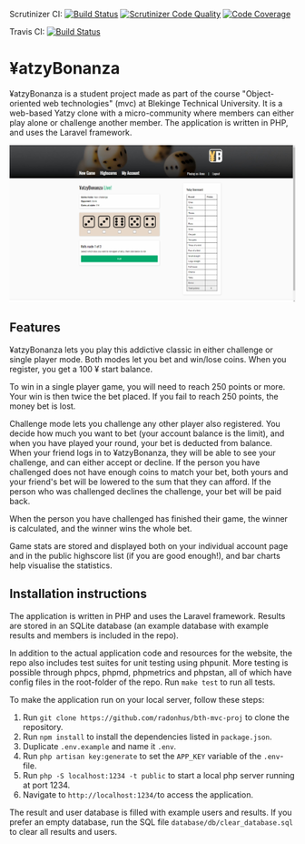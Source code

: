 Scrutinizer CI: [![Build Status](https://scrutinizer-ci.com/g/radonhus/bth-mvc-proj/badges/build.png?b=main)](https://scrutinizer-ci.com/g/radonhus/bth-mvc-proj/build-status/main) [![Scrutinizer Code Quality](https://scrutinizer-ci.com/g/radonhus/bth-mvc-proj/badges/quality-score.png?b=main)](https://scrutinizer-ci.com/g/radonhus/bth-mvc-proj/?branch=main) [![Code Coverage](https://scrutinizer-ci.com/g/radonhus/bth-mvc-proj/badges/coverage.png?b=main)](https://scrutinizer-ci.com/g/radonhus/bth-mvc-proj/?branch=main)

Travis CI: [![Build Status](https://travis-ci.com/radonhus/bth-mvc-proj.svg?branch=main)](https://travis-ci.com/radonhus/bth-mvc-proj)

# ¥atzyBonanza

¥atzyBonanza is a student project made as part of the course "Object-oriented
web technologies" (mvc) at Blekinge Technical University. It is a web-based
Yatzy clone with a micro-community where members can either play alone
or challenge another member. The application is written in PHP, and uses the
Laravel framework.

![Yatzy](https://github.com/radonhus/bth-mvc-proj/blob/main/doc/design/yatzy_screenshot.png?raw=true)

## Features

¥atzyBonanza lets you play this addictive classic in either challenge or single
player mode. Both modes let you bet and win/lose coins. When you register, you
get a 100 ¥ start balance.

To win in a single player game, you will need to reach 250 points or more. Your
win is then twice the bet placed. If you fail to reach 250 points, the money bet
is lost.

Challenge mode lets you challenge any other player also registered. You decide
how much you want to bet (your account balance is the limit), and when you have
played your round, your bet is deducted from balance. When your friend logs in
to ¥atzyBonanza, they will be able to see your challenge, and can either accept
or decline. If the person you have challenged does not have enough coins to
match your bet, both yours and your friend's bet will be lowered to the sum that
they can afford. If the person who was challenged declines the challenge, your
bet will be paid back.

When the person you have challenged has finished their game, the winner is
calculated, and the winner wins the whole bet.

Game stats are stored and displayed both on your individual account page and in
the public highscore list (if you are good enough!), and bar charts help visualise
the statistics.

## Installation instructions

The application is written in PHP and uses the Laravel framework. Results are
stored in an SQLite database (an example database with example results and
members is included in the repo).

In addition to the actual application code and resources for the website, the
repo also includes test suites for unit testing using phpunit. More testing is
possible through phpcs, phpmd, phpmetrics and phpstan, all of which have config
files in the root-folder of the repo. Run `make test` to run all tests.

To make the application run on your local server, follow these steps:

1. Run `git clone https://github.com/radonhus/bth-mvc-proj` to clone the repository.
2. Run `npm install` to install the dependencies listed in `package.json`.
3. Duplicate `.env.example` and name it `.env`.
4. Run `php artisan key:generate` to set the `APP_KEY` variable of the `.env`-file.
5. Run `php -S localhost:1234 -t public` to start a local php server running at port 1234.
6. Navigate to `http://localhost:1234/`to access the application.

The result and user database is filled with example users and results. If you prefer
an empty database, run the SQL file `database/db/clear_database.sql` to clear all
results and users.
